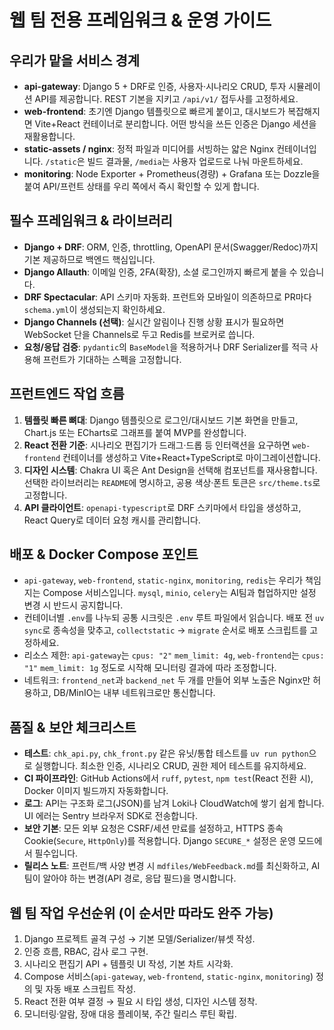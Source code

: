 # 웹 팀 전용 프레임워크 & 운영 가이드

## 우리가 맡을 서비스 경계
- **api-gateway**: Django 5 + DRF로 인증, 사용자·시나리오 CRUD, 투자 시뮬레이션 API를 제공합니다. REST 기본을 지키고 `/api/v1/` 접두사를 고정하세요.
- **web-frontend**: 초기엔 Django 템플릿으로 빠르게 붙이고, 대시보드가 복잡해지면 Vite+React 컨테이너로 분리합니다. 어떤 방식을 쓰든 인증은 Django 세션을 재활용합니다.
- **static-assets / nginx**: 정적 파일과 미디어를 서빙하는 얇은 Nginx 컨테이너입니다. `/static`은 빌드 결과물, `/media`는 사용자 업로드로 나눠 마운트하세요.
- **monitoring**: Node Exporter + Prometheus(경량) + Grafana 또는 Dozzle을 붙여 API/프런트 상태를 우리 쪽에서 즉시 확인할 수 있게 합니다.

## 필수 프레임워크 & 라이브러리
- **Django + DRF**: ORM, 인증, throttling, OpenAPI 문서(Swagger/Redoc)까지 기본 제공하므로 백엔드 핵심입니다.
- **Django Allauth**: 이메일 인증, 2FA(확장), 소셜 로그인까지 빠르게 붙을 수 있습니다.
- **DRF Spectacular**: API 스키마 자동화. 프런트와 모바일이 의존하므로 PR마다 `schema.yml`이 생성되는지 확인하세요.
- **Django Channels (선택)**: 실시간 알림이나 진행 상황 표시가 필요하면 WebSocket 단을 Channels로 두고 Redis를 브로커로 씁니다.
- **요청/응답 검증**: `pydantic`의 `BaseModel`을 적용하거나 DRF Serializer를 적극 사용해 프런트가 기대하는 스펙을 고정합니다.

## 프런트엔드 작업 흐름
1. **템플릿 빠른 뼈대**: Django 템플릿으로 로그인/대시보드 기본 화면을 만들고, Chart.js 또는 ECharts로 그래프를 붙여 MVP를 완성합니다.
2. **React 전환 기준**: 시나리오 편집기가 드래그·드롭 등 인터랙션을 요구하면 `web-frontend` 컨테이너를 생성하고 Vite+React+TypeScript로 마이그레이션합니다.
3. **디자인 시스템**: Chakra UI 혹은 Ant Design을 선택해 컴포넌트를 재사용합니다. 선택한 라이브러리는 `README`에 명시하고, 공용 색상·폰트 토큰은 `src/theme.ts`로 고정합니다.
4. **API 클라이언트**: `openapi-typescript`로 DRF 스키마에서 타입을 생성하고, React Query로 데이터 요청 캐시를 관리합니다.

## 배포 & Docker Compose 포인트
- `api-gateway`, `web-frontend`, `static-nginx`, `monitoring`, `redis`는 우리가 책임지는 Compose 서비스입니다. `mysql`, `minio`, `celery`는 AI팀과 협업하지만 설정 변경 시 반드시 공지합니다.
- 컨테이너별 `.env`를 나누되 공통 시크릿은 `.env` 루트 파일에서 읽습니다. 배포 전 `uv sync`로 종속성을 맞추고, `collectstatic` → `migrate` 순서로 배포 스크립트를 고정하세요.
- 리소스 제한: `api-gateway`는 `cpus: "2"` `mem_limit: 4g`, `web-frontend`는 `cpus: "1"` `mem_limit: 1g` 정도로 시작해 모니터링 결과에 따라 조정합니다.
- 네트워크: `frontend_net`과 `backend_net` 두 개를 만들어 외부 노출은 Nginx만 허용하고, DB/MinIO는 내부 네트워크로만 통신합니다.

## 품질 & 보안 체크리스트
- **테스트**: `chk_api.py`, `chk_front.py` 같은 유닛/통합 테스트를 `uv run python`으로 실행합니다. 최소한 인증, 시나리오 CRUD, 권한 제어 테스트를 유지하세요.
- **CI 파이프라인**: GitHub Actions에서 `ruff`, `pytest`, `npm test`(React 전환 시), Docker 이미지 빌드까지 자동화합니다.
- **로그**: API는 구조화 로그(JSON)를 남겨 Loki나 CloudWatch에 쌓기 쉽게 합니다. UI 에러는 Sentry 브라우저 SDK로 전송합니다.
- **보안 기본**: 모든 외부 요청은 CSRF/세션 만료를 설정하고, HTTPS 종속 Cookie(`Secure`, `HttpOnly`)를 적용합니다. Django `SECURE_*` 설정은 운영 모드에서 필수입니다.
- **릴리스 노트**: 프런트/백 사양 변경 시 `mdfiles/WebFeedback.md`를 최신화하고, AI 팀이 알아야 하는 변경(API 경로, 응답 필드)을 명시합니다.

## 웹 팀 작업 우선순위 (이 순서만 따라도 완주 가능)
1. Django 프로젝트 골격 구성 → 기본 모델/Serializer/뷰셋 작성.
2. 인증 흐름, RBAC, 감사 로그 구현.
3. 시나리오 편집기 API + 템플릿 UI 작성, 기본 차트 시각화.
4. Compose 서비스(`api-gateway`, `web-frontend`, `static-nginx`, `monitoring`) 정의 및 자동 배포 스크립트 작성.
5. React 전환 여부 결정 → 필요 시 타입 생성, 디자인 시스템 정착.
6. 모니터링·알람, 장애 대응 플레이북, 주간 릴리스 루틴 확립.
